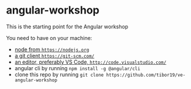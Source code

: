 # angular-workshop
This is the starting point for the Angular workshop

You need to have on your machine:
  - [node from `https://nodejs.org`](https://nodejs.org)
  - [a git client `https://git-scm.com/`](https://git-scm.com/)
  - [an editor, preferably VS Code, `http://code.visualstudio.com/`](http://code.visualstudio.com/)
  - angular cli by running `npm install -g @angular/cli` 
  - clone this repo by running `git clone https://github.com/tibor19/ve-angular-workshop`

